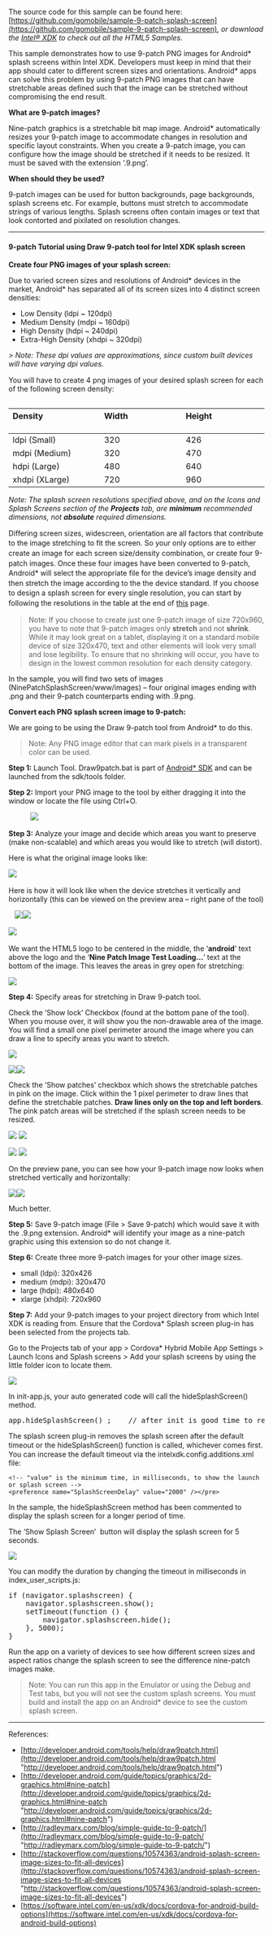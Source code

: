 The source code for this sample can be found here: [https://github.com/gomobile/sample-9-patch-splash-screen](https://github.com/gomobile/sample-9-patch-splash-screen)_, or download the [Intel® XDK](http://software.intel.com/html5) to check out all the HTML5 Samples._

This sample demonstrates how to use 9-patch PNG images for Android* splash screens within Intel XDK. Developers must keep in mind that their app should cater to different screen sizes and orientations. Android* apps can solve this problem by using 9-patch PNG images that can have stretchable areas defined such that the image can be stretched without compromising the end result.

**What are 9-patch images?**

Nine-patch graphics is a stretchable bit map image. Android* automatically resizes your 9-patch image to accommodate changes in resolution and specific layout constraints. When you create a 9-patch image, you can configure how the image should be stretched if it needs to be resized. It must be saved with the extension ‘.9.png’.

**When should they be used?**

9-patch images can be used for button backgrounds, page backgrounds, splash screens etc. For example, buttons must stretch to accommodate strings of various lengths. Splash screens often contain images or text that look contorted and pixilated on resolution changes.

* * *

#### **9-patch Tutorial using Draw 9-patch tool for Intel XDK splash screen**

**Create four PNG images of your splash screen:**

Due to varied screen sizes and resolutions of Android* devices in the market, Android* has separated all of its screen sizes into 4 distinct screen densities:

*   Low Density (ldpi ~ 120dpi)
*   Medium Density (mdpi ~ 160dpi)
*   High Density (hdpi ~ 240dpi)
*   Extra-High Density (xhdpi ~ 320dpi) 

*> *Note: <span style="line-height: 16.7999992370605px; text-align: justify;">These dpi values are approximations, since custom built devices will have varying dpi values.</span>**

You will have to create 4 png images of your desired splash screen for each of the following screen density:

<table align="left">

<thead>

<tr>

<th scope="col" style="text-align: left;">Density                                            </th>

<th scope="col" style="text-align: left;">Width                                            </th>

<th scope="col" style="text-align: left;">Height                                           </th>

</tr>

</thead>

<tbody>

<tr>

<td>ldpi (Small)</td>

<td>320</td>

<td>426</td>

</tr>

<tr>

<td>mdpi (Medium)</td>

<td>320</td>

<td>470</td>

</tr>

<tr>

<td>hdpi (Large)</td>

<td>480</td>

<td>640</td>

</tr>

<tr>

<td>xhdpi (XLarge)</td>

<td>720</td>

<td>960</td>

</tr>

</tbody>

</table>

*Note: The splash screen resolutions specified above, and on the Icons and Splash Screens section of the **Projects** tab, are **minimum** recommended dimensions, not **absolute** required dimensions.*

<span style="line-height: 19.6000003814697px; text-align: justify;">Differing screen sizes, widescreen, orientation are all factors that contribute to the image stretching to fit the screen. So your only options are to either create an image for each screen size/density combination, or create four 9-patch images. </span><span style="line-height: 19.6000003814697px; text-align: justify;">Once these four images have been converted to 9-patch, Android* will select the appropriate file for the device’s image density and then stretch the image according to the the device standard. </span><span style="line-height: 19.6000003814697px; text-align: justify;">If you choose to design a splash screen for every single resolution, you can start by following the resolutions in the table at the end of </span>[this](http://developer.android.com/guide/practices/screens_support.html#testing)<span style="line-height: 19.6000003814697px; text-align: justify;"> page.</span>

> Note: If you choose to create just one 9-patch image of size 720x960, you have to note that 9-patch images only **stretch** and not **shrink**. While it may look great on a tablet, displaying it on a standard mobile device of size 320x470, text and other elements will look very small and lose legibility. To ensure that no shrinking will occur, you have to design in the lowest common resolution for each density category.

In the sample, you will find two sets of images (NinePatchSplashScreen/www/images) – four original images ending with .png and their 9-patch counterparts ending with .9.png.

**Convert each PNG splash screen image to 9-patch:**

We are going to be using the Draw 9-patch tool from Android* to do this.

> Note: Any PNG image editor that can mark pixels in a transparent color can be used.

**Step 1:** Launch Tool. Draw9patch.bat is part of [Android* SDK](https://developer.android.com/sdk/index.html) and can be launched from the sdk/tools folder. 

**Step 2:** Import your PNG image to the tool by either dragging it into the window or locate the file using Ctrl+O.

           ![](1.png)

**Step 3:** Analyze your image and decide which areas you want to preserve (make non-scalable) and which areas you would like to stretch (will distort).

Here is what the original image looks like:

![](2.png)   

Here is how it will look like when the device stretches it vertically and horizontally (this can be viewed on the preview area – right pane of the tool)

   ![](3.png)![](4.png)

   ![](5.png)       


We want the HTML5 logo to be centered in the middle, the ‘**android**’ text above the logo and the ‘**Nine Patch Image Test Loading…**’ text at the bottom of the image. This leaves the areas in grey open for stretching:

![](6.png)

**Step 4:** Specify areas for stretching in Draw 9-patch tool.

Check the ‘Show lock’ Checkbox (found at the bottom pane of the tool). When you mouse over, it will show you the non-drawable area of the image. You will find a small one pixel perimeter around the image where you can draw a line to specify areas you want to stretch.

![](7.png)

![](8.png)![](9.png)

Check the ‘Show patches’ checkbox which shows the stretchable patches in pink on the image. Click within the 1 pixel perimeter to draw lines that define the stretchable patches. **Draw lines only on the top and left borders**. The pink patch areas will be stretched if the splash screen needs to be resized.

![](10.png)
![](11.png)

![](12.png)
![](13.png)


On the preview pane, you can see how your 9-patch image now looks when stretched vertically and horizontally:

![](14.png)![](15.png)

Much better.

**Step 5:** Save 9-patch image (File > Save 9-patch) which would save it with the .9.png extension. Android* will identify your image as a nine-patch graphic using this extension so do not change it.

**Step 6:** Create three more 9-patch images for your other image sizes.

*   small (ldpi): 320x426
*   medium (mdpi): 320x470
*   large (hdpi): 480x640
*   xlarge (xhdpi): 720x960

**Step 7:** Add your 9-patch images to your project directory from which Intel XDK is reading from. Ensure that the Cordova* Splash screen plug-in has been selected from the projects tab.

Go to the Projects tab of your app > Cordova* Hybrid Mobile App Settings > Launch Icons and Splash screens > Add your splash screens by using the little folder icon to locate them.

![](16.png)

In init-app.js, your auto generated code will call the hideSplashScreen() method.

<pre class="code-simple" style="text-align: justify;">app.hideSplashScreen() ;    // after init is good time to remove splash screen</pre>

The splash screen plug-in removes the splash screen after the default timeout or the hide<span style="line-height: 19.6000003814697px; text-align: justify;">SplashScreen</span>() function is called, whichever comes first. You can increase the default timeout via the intelxdk.config.additions.xml file:


	<!-- "value" is the minimum time, in milliseconds, to show the launch or splash screen -->
	<preference name="SplashScreenDelay" value="2000" /></pre>

In the sample, the hideSplashScreen method has been commented to display the splash screen for a longer period of time.

The ‘Show Splash Screen’  button will display the splash screen for 5 seconds.

![](17.png)

You can modify the duration by changing the timeout in milliseconds in index_user_scripts.js:

<pre class="brush:xml;" style="text-align: justify;">if (navigator.splashscreen) {
    navigator.splashscreen.show();
    setTimeout(function () {
        navigator.splashscreen.hide();
    }, 5000);
}</pre>

Run the app on a variety of devices to see how different screen sizes and aspect ratios change the splash screen to see the difference nine-patch images make.


> Note: You can run this app in the Emulator or using the Debug and Test tabs, but you will not see the custom splash screens. You must build and install the app on an Android* device to see the custom splash screen.

* * *

References:

*   [http://developer.android.com/tools/help/draw9patch.html](http://developer.android.com/tools/help/draw9patch.html "http://developer.android.com/tools/help/draw9patch.html")
*   [http://developer.android.com/guide/topics/graphics/2d-graphics.html#nine-patch](http://developer.android.com/guide/topics/graphics/2d-graphics.html#nine-patch "http://developer.android.com/guide/topics/graphics/2d-graphics.html#nine-patch")
*   [http://radleymarx.com/blog/simple-guide-to-9-patch/](http://radleymarx.com/blog/simple-guide-to-9-patch/ "http://radleymarx.com/blog/simple-guide-to-9-patch/")
*   [http://stackoverflow.com/questions/10574363/android-splash-screen-image-sizes-to-fit-all-devices](http://stackoverflow.com/questions/10574363/android-splash-screen-image-sizes-to-fit-all-devices "http://stackoverflow.com/questions/10574363/android-splash-screen-image-sizes-to-fit-all-devices")
*   [https://software.intel.com/en-us/xdk/docs/cordova-for-android-build-options](https://software.intel.com/en-us/xdk/docs/cordova-for-android-build-options)